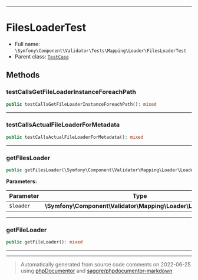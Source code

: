***

# FilesLoaderTest





* Full name: `\Symfony\Component\Validator\Tests\Mapping\Loader\FilesLoaderTest`
* Parent class: [`TestCase`](../../../../../../PHPUnit/Framework/TestCase.md)




## Methods


### testCallsGetFileLoaderInstanceForeachPath



```php
public testCallsGetFileLoaderInstanceForeachPath(): mixed
```











***

### testCallsActualFileLoaderForMetadata



```php
public testCallsActualFileLoaderForMetadata(): mixed
```











***

### getFilesLoader



```php
public getFilesLoader(\Symfony\Component\Validator\Mapping\Loader\LoaderInterface $loader): mixed
```








**Parameters:**

| Parameter | Type | Description |
|-----------|------|-------------|
| `$loader` | **\Symfony\Component\Validator\Mapping\Loader\LoaderInterface** |  |




***

### getFileLoader



```php
public getFileLoader(): mixed
```











***


***
> Automatically generated from source code comments on 2022-06-25 using [phpDocumentor](http://www.phpdoc.org/) and [saggre/phpdocumentor-markdown](https://github.com/Saggre/phpDocumentor-markdown)
